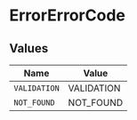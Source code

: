 # ErrorErrorCode


## Values

| Name         | Value        |
| ------------ | ------------ |
| `VALIDATION` | VALIDATION   |
| `NOT_FOUND`  | NOT_FOUND    |
